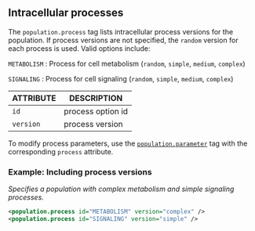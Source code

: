 ## Intracellular processes

The `population.process` tag lists intracellular process versions for the population.
If process versions are not specified, the `random` version for each process is used.
Valid options include:

`METABOLISM`
: Process for cell metabolism (`random`, `simple`, `medium`, `complex`)

`SIGNALING`
: Process for cell signaling (`random`, `simple`, `medium`, `complex`)

| ATTRIBUTE | DESCRIPTION                               |
| --------- | ----------------------------------------- |
| `id`      | process option id                         |
| `version` | process version                           |

To modify process parameters, use the [`population.parameter`](#population-parameters) tag with the corresponding `process` attribute.

### Example: Including process versions

_Specifies a population with complex metabolism and simple signaling processes._

```xml
<population.process id="METABOLISM" version="complex" />
<population.process id="SIGNALING" version="simple" />
```
